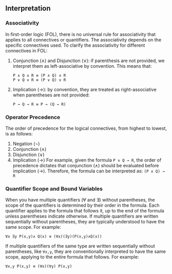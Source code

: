 
## Interpretation

### Associativity
In first-order logic (FOL), there is no universal rule for associativity that applies to all connectives or quantifiers. 
The associativity depends on the specific connectives used. To clarify the associativity for different connectives in FOL:
1. Conjunction (∧) and Disjunction (∨): if parenthesis are not provided, we interpret them as left-associative by convention. This means that:
    ```
    P ∧ Q ∧ R ≡ (P ∧ Q) ∧ R
    P ∨ Q ∨ R ≡ (P ∨ Q) ∨ R
    ```
2. Implication (→): by convention, they are treated as right-associative when parentheses are not provided:
    ```
    P → Q → R ≡ P → (Q → R)
    ```
### Operator Precedence
The order of precedence for the logical connectives, from highest to lowest, is as follows:
1. Negation (¬)
2. Conjunction (∧)
3. Disjunction (∨)
4. Implication (→)
For example, given the formula `P ∧ Q → R`, the order of precedence dictates that conjunction (∧) should be evaluated before implication (→). Therefore, the formula can be interpreted as:
`(P ∧ Q) → R`

### Quantifier Scope and Bound Variables
When you have multiple quantifiers (∀ and ∃) without parentheses, the scope of the quantifiers is determined by their order in the formula. Each quantifier applies to the formula that follows it, up to the end of the formula unless parentheses indicate otherwise. If multiple quantifiers are written sequentially without parentheses, they are typically understood to have the same scope. For example:

    ∀x ∃y P(x,y)∧ Q(x) ≡ (∀x)(∃y)(P(x,y)∧Q(x))

If multiple quantifiers of the same type are written sequentially without parentheses, like `∀x,y`, they are conventionally interpreted to have the same scope, applying to the entire formula that follows. 
For example:

    ∀x,y P(x,y) ≡ (∀x)(∀y) P(x,y)